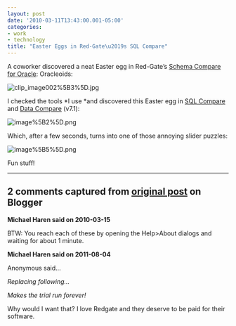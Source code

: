 ```yaml
---
layout: post
date: '2010-03-11T13:43:00.001-05:00'
categories:
- work
- technology
title: "Easter Eggs in Red-Gate\u2019s SQL Compare"
---
```



A coworker discovered a neat Easter egg in Red-Gate’s [Schema Compare for Oracle](http://www.red-gate.com/Products/schema_compare_for_oracle/index.htm): Oracleoids:

![clip_image002%5B3%5D.jpg](clip_image002%5B3%5D.jpg)

I checked the tools *I use *and discovered this Easter egg in [SQL Compare](http://www.red-gate.com/Products/SQL_Compare/index.htm) and [Data Compare](http://www.red-gate.com/Products/SQL_Data_Compare/index.htm) (v7.1):

![image%5B2%5D.png](image%5B2%5D.png) 

Which, after a few seconds, turns into one of those annoying slider puzzles:

![image%5B5%5D.png](image%5B5%5D.png) 

Fun stuff!

---

## 2 comments captured from [original post](https://blog.wassupy.com/2010/03/easter-eggs-in-red-gates-sql-compare.html) on Blogger

**Michael Haren said on 2010-03-15**

BTW: You reach each of these by opening the Help>About dialogs and waiting for about 1 minute.

**Michael Haren said on 2011-08-04**

Anonymous said...

<i>Replacing following... <snip>

Makes the trial run forever!

</i>

Why would I want that? I love Redgate and they deserve to be paid for their software.

